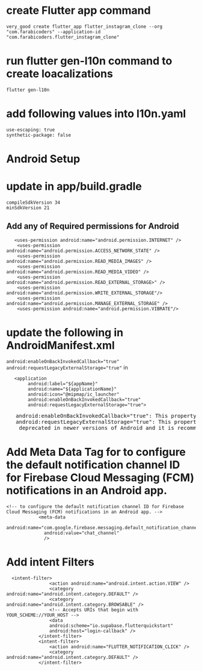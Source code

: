 # create Flutter app command
```
very_good create flutter_app flutter_instagram_clone --org "com.farabicoders" --application-id "com.farabicoders.flutter_instagram_clone"
```

# run flutter gen-l10n command to create loacalizations
```
flutter gen-l10n
```

# add following values into l10n.yaml
```
use-escaping: true
synthetic-package: false
```

# Android Setup

# update in app/build.gradle
```
compileSdkVersion 34
minSdkVersion 21
```

## Add any of Required permissions for Android

```
   <uses-permission android:name="android.permission.INTERNET" />
    <uses-permission android:name="android.permission.ACCESS_NETWORK_STATE" />
    <uses-permission android:name="android.permission.READ_MEDIA_IMAGES" />
    <uses-permission android:name="android.permission.READ_MEDIA_VIDEO" />
    <uses-permission android:name="android.permission.READ_EXTERNAL_STORAGE>" />
    <uses-permission android:name="android.permission.WRITE_EXTERNAL_STORAGE"/>
    <uses-permission android:name="android.permission.MANAGE_EXTERNAL_STORAGE" />
    <uses-permission android:name="android.permission.VIBRATE"/>
```

# update the following in AndroidManifest.xml
`
 android:enableOnBackInvokedCallback="true"
 `
 `
 android:requestLegacyExternalStorage="true"
 `
in

```
   <application
        android:label="${appName}"
        android:name="${applicationName}"
        android:icon="@mipmap/ic_launcher"
        android:enableOnBackInvokedCallback="true"
        android:requestLegacyExternalStorage="true">
```

<pre>
   android:enableOnBackInvokedCallback="true": This property enables the onBackInvoked callback for the application. It means that when the user presses the back button, the application can handle the back navigation event.
   android:requestLegacyExternalStorage="true": This property requests legacy external storage access for the application. It allows the application to access external storage, such as SD cards, directly instead of using the modern storage system. Note that this property is 
    deprecated in newer versions of Android and it is recommended to use the modern storage system instead.
</pre>


# Add  Meta Data Tag for to configure the default notification channel ID for Firebase Cloud Messaging (FCM) notifications in an Android app.

```
<!-- to configure the default notification channel ID for Firebase Cloud Messaging (FCM) notifications in an Android app. -->
            <meta-data
              android:name="com.google.firebase.messaging.default_notification_channel_id"
              android:value="chat_channel"
              /> 

```

# Add intent Filters

```
  <intent-filter>
                <action android:name="android.intent.action.VIEW" />
                <category android:name="android.intent.category.DEFAULT" />
                <category android:name="android.intent.category.BROWSABLE" />
                <!-- Accepts URIs that begin with YOUR_SCHEME://YOUR_HOST -->
                <data
                android:scheme="io.supabase.flutterquickstart"
                android:host="login-callback" />
            </intent-filter>
            <intent-filter> 
                <action android:name="FLUTTER_NOTIFICATION_CLICK" /> 
                <category android:name="android.intent.category.DEFAULT" /> 
            </intent-filter>
```
